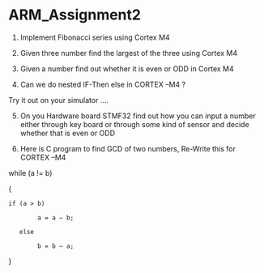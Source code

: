 # ARM_Assignment2
1. Implement Fibonacci  series using Cortex M4
2. Given three number find the largest of the three using Cortex M4

3.  Given a number find out whether it is even or ODD in Cortex M4

4. Can we do nested IF-Then else in CORTEX –M4 ?

Try it out on your simulator ….

5.  On you Hardware board STMF32  find out how you can input a number either through key board or through some kind of sensor and decide whether that is even or ODD

6. Here is C program to find GCD of two numbers, Re-Write this for CORTEX –M4

while (a != b)

 {

    if (a > b)

            a = a – b;

       else

            b = b – a;

}
